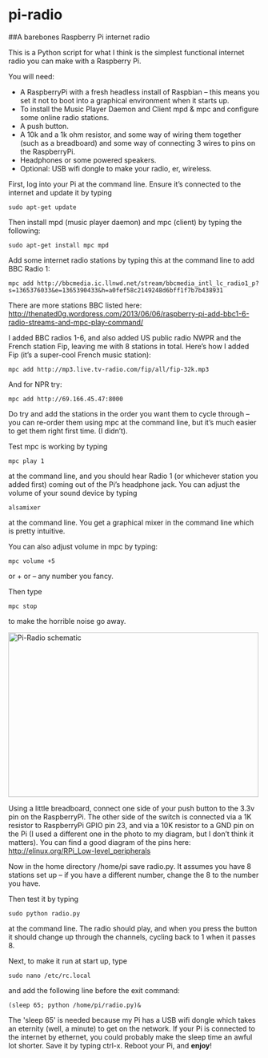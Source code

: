 pi-radio
========

##A barebones Raspberry Pi internet radio

This is a Python script for what I think is the simplest functional internet radio you can make with a Raspberry Pi. 

You will need:

- A RaspberryPi with a fresh headless install of Raspbian – this means you set it not to boot into a graphical environment when it starts up.
- To install the Music Player Daemon and Client mpd & mpc and configure some online radio stations.
- A push button.
- A 10k and a 1k ohm resistor, and some way of wiring them together (such as a breadboard) and some way of connecting 3 wires to pins on the RaspberryPi.
- Headphones or some powered speakers.
- Optional: USB wifi dongle to make your radio, er, wireless.

First, log into your Pi at the command line. Ensure it’s connected to the internet and update it by typing
```
sudo apt-get update
```

Then install mpd (music player daemon) and mpc (client) by typing the following:
```
sudo apt-get install mpc mpd
```

Add some internet radio stations by typing this at the command line to add BBC Radio 1:
```
mpc add http://bbcmedia.ic.llnwd.net/stream/bbcmedia_intl_lc_radio1_p?s=1365376033&e=1365390433&h=a0fef58c2149248d6bff1f7b7b438931
```

There are more stations BBC listed here: http://thenated0g.wordpress.com/2013/06/06/raspberry-pi-add-bbc1-6-radio-streams-and-mpc-play-command/

I added BBC radios 1-6, and also added US public radio NWPR and the French station Fip, leaving me with 8 stations in total. Here’s how I added Fip (it’s a super-cool French music station):
```
mpc add http://mp3.live.tv-radio.com/fip/all/fip-32k.mp3
```

And for NPR try:
```
mpc add http://69.166.45.47:8000
```

Do try and add the stations in the order you want them to cycle through – you can re-order them using mpc at the command line, but it’s much easier to get them right first time. (I didn’t).

Test mpc is working by typing
```
mpc play 1
```
at the command line, and you should hear Radio 1 (or whichever station you added first) coming out of the Pi’s headphone jack. You can adjust the volume of your sound device by typing
```
alsamixer
```
at the command line. You get a graphical mixer in the command line which is pretty intuitive.

You can also adjust volume in mpc by typing:
```
mpc volume +5
```
or + or – any number you fancy.

Then type
```
mpc stop
```
to make the horrible noise go away.

<a href="http://www.flickr.com/photos/gilesbooth/12596494545/" title="Pi-Radio schematic by gilesbooth, on Flickr"><img src="http://farm4.staticflickr.com/3750/12596494545_93777dbea0.jpg" width="500" height="329" alt="Pi-Radio schematic"></a>

Using a little breadboard, connect one side of your push button to the 3.3v pin on the RaspberryPi. The other side of the switch is connected via a 1K resistor to RaspberryPi GPIO pin 23, and via a 10K resistor to a GND pin on the Pi (I used a different one in the photo to my diagram, but I don’t think it matters). You can find a good diagram of the pins here: http://elinux.org/RPi_Low-level_peripherals

Now in the home directory /home/pi save radio.py. It assumes you have 8 stations set up – if you have a different number, change the 8 to the number you have.

Then test it by typing
```
sudo python radio.py
```
at the command line. The radio should play, and when you press the button it should change up through the channels, cycling back to 1 when it passes 8.

Next, to make it run at start up, type
```
sudo nano /etc/rc.local
```
and add the following line before the exit command:
```
(sleep 65; python /home/pi/radio.py)&
```
The 'sleep 65' is needed because my Pi has a USB wifi dongle which takes an eternity (well, a minute) to get on the network. If your Pi is connected to the internet by ethernet, you could probably make the sleep time an awful lot shorter.
Save it by typing ctrl-x. Reboot your Pi, and **enjoy**!




